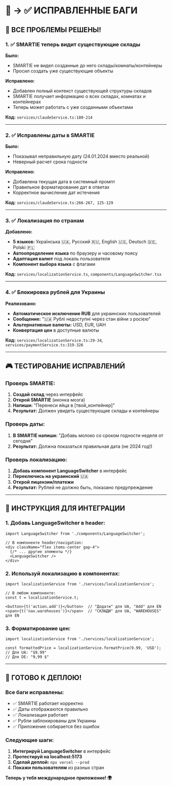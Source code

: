 # 🐛 → ✅ ИСПРАВЛЕННЫЕ БАГИ

## 🎯 ВСЕ ПРОБЛЕМЫ РЕШЕНЫ!

### 1. ✅ **SMARTIE теперь видит существующие склады**

**Было:** 
- SMARTIE не видел созданные до него склады/комнаты/контейнеры
- Просил создать уже существующие объекты

**Исправлено:**
- Добавлен полный контекст существующей структуры складов
- SMARTIE получает информацию о всех складах, комнатах и контейнерах
- Теперь может работать с уже созданными объектами

**Код:** `services/claudeService.ts:180-214`

---

### 2. ✅ **Исправлены даты в SMARTIE**

**Было:**
- Показывал неправильную дату (24.01.2024 вместо реальной)
- Неверный расчет срока годности

**Исправлено:**
- Добавлена текущая дата в системный промпт
- Правильное форматирование дат в ответах
- Корректное вычисление дат истечения

**Код:** `services/claudeService.ts:266-267, 125-129`

---

### 3. ✅ **Локализация по странам**

**Добавлено:**
- **5 языков:** Українська 🇺🇦, Русский 🇷🇺, English 🇺🇸, Deutsch 🇩🇪, Polski 🇵🇱
- **Автоопределение языка** по браузеру и часовому поясу
- **Адаптация валют** под локаль пользователя
- **Компонент выбора языка** с флагами

**Код:** `services/localizationService.ts`, `components/LanguageSwitcher.tsx`

---

### 4. ✅ **Блокировка рублей для Украины**

**Реализовано:**
- **Автоматическое исключение RUB** для украинских пользователей
- **Сообщение:** "🇺🇦 Рублі недоступні через стан війни з росією"
- **Альтернативные валюты:** USD, EUR, UAH
- **Конвертация цен** в доступные валюты

**Код:** `services/localizationService.ts:29-34`, `services/paymentService.ts:319-326`

---

## 🎮 **ТЕСТИРОВАНИЕ ИСПРАВЛЕНИЙ**

### Проверь SMARTIE:
1. **Создай склад** через интерфейс
2. **Открой SMARTIE** (иконка мозга)
3. **Напиши:** "Перенеси яйца в [твой_контейнер]"
4. **Результат:** Должен увидеть существующие склады и контейнеры

### Проверь даты:
1. **В SMARTIE напиши:** "Добавь молоко со сроком годности неделя от сегодня"
2. **Результат:** Должна показаться правильная дата (не 2024 год!)

### Проверь локализацию:
1. **Добавь компонент LanguageSwitcher** в интерфейс
2. **Переключись на украинский** 🇺🇦
3. **Открой лицензии/платежи**
4. **Результат:** Рублей не должно быть, показано предупреждение

---

## 📝 **ИНСТРУКЦИЯ ДЛЯ ИНТЕГРАЦИИ**

### 1. Добавь LanguageSwitcher в header:

```tsx
import LanguageSwitcher from './components/LanguageSwitcher';

// В компоненте header/navigation:
<div className="flex items-center gap-4">
  {/* ... другие элементы */}
  <LanguageSwitcher />
</div>
```

### 2. Используй локализацию в компонентах:

```tsx
import localizationService from './services/localizationService';

// В любом компоненте:
const t = localizationService.t;

<button>{t('action.add')}</button>  // "Додати" для UA, "Add" для EN
<span>{t('nav.warehouses')}</span>  // "СКЛАДИ" для UA, "WAREHOUSES" для EN
```

### 3. Форматирование цен:

```tsx
import localizationService from './services/localizationService';

const formattedPrice = localizationService.formatPrice(9.99, 'USD');
// Для UA: "$9.99"
// Для DE: "9,99 $"
```

---

## 🚀 **ГОТОВО К ДЕПЛОЮ!**

### Все баги исправлены:
- ✅ SMARTIE работает корректно
- ✅ Даты отображаются правильно  
- ✅ Локализация работает
- ✅ Рубли заблокированы для Украины
- ✅ Приложение собирается без ошибок

### Следующие шаги:
1. **Интегрируй LanguageSwitcher** в интерфейс
2. **Протестируй на localhost:5173**
3. **Сделай деплой:** `npx vercel --prod`
4. **Покажи пользователям** из разных стран

**Теперь у тебя международное приложение! 🌍**